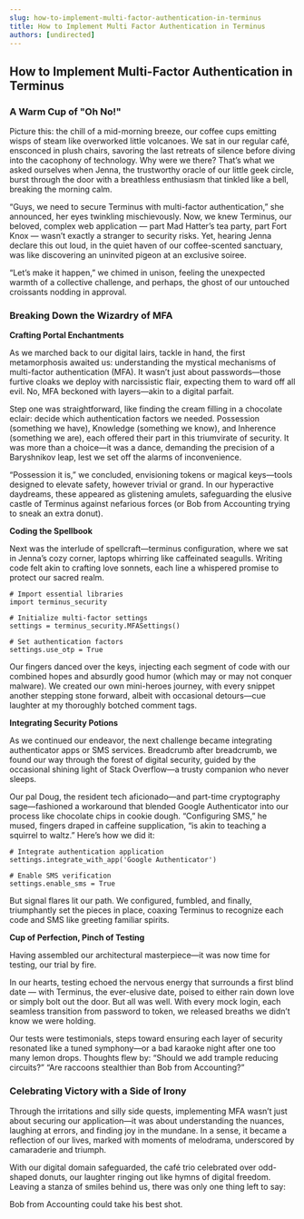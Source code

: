 ```yaml
---
slug: how-to-implement-multi-factor-authentication-in-terminus
title: How to Implement Multi Factor Authentication in Terminus
authors: [undirected]
---
```



## How to Implement Multi-Factor Authentication in Terminus

### A Warm Cup of "Oh No!"

Picture this: the chill of a mid-morning breeze, our coffee cups emitting wisps of steam like overworked little volcanoes. We sat in our regular café, ensconced in plush chairs, savoring the last retreats of silence before diving into the cacophony of technology. Why were we there? That’s what we asked ourselves when Jenna, the trustworthy oracle of our little geek circle, burst through the door with a breathless enthusiasm that tinkled like a bell, breaking the morning calm.

“Guys, we need to secure Terminus with multi-factor authentication,” she announced, her eyes twinkling mischievously. Now, we knew Terminus, our beloved, complex web application — part Mad Hatter’s tea party, part Fort Knox — wasn’t exactly a stranger to security risks. Yet, hearing Jenna declare this out loud, in the quiet haven of our coffee-scented sanctuary, was like discovering an uninvited pigeon at an exclusive soiree.

“Let’s make it happen,” we chimed in unison, feeling the unexpected warmth of a collective challenge, and perhaps, the ghost of our untouched croissants nodding in approval.

### Breaking Down the Wizardry of MFA

**Crafting Portal Enchantments**

As we marched back to our digital lairs, tackle in hand, the first metamorphosis awaited us: understanding the mystical mechanisms of multi-factor authentication (MFA). It wasn’t just about passwords—those furtive cloaks we deploy with narcissistic flair, expecting them to ward off all evil. No, MFA beckoned with layers—akin to a digital parfait.

Step one was straightforward, like finding the cream filling in a chocolate eclair: decide which authentication factors we needed. Possession (something we have), Knowledge (something we know), and Inherence (something we are), each offered their part in this triumvirate of security. It was more than a choice—it was a dance, demanding the precision of a Baryshnikov leap, lest we set off the alarms of inconvenience.

“Possession it is,” we concluded, envisioning tokens or magical keys—tools designed to elevate safety, however trivial or grand. In our hyperactive daydreams, these appeared as glistening amulets, safeguarding the elusive castle of Terminus against nefarious forces (or Bob from Accounting trying to sneak an extra donut).

**Coding the Spellbook**

Next was the interlude of spellcraft—terminus configuration, where we sat in Jenna’s cozy corner, laptops whirring like caffeinated seagulls. Writing code felt akin to crafting love sonnets, each line a whispered promise to protect our sacred realm.

```
# Import essential libraries
import terminus_security

# Initialize multi-factor settings
settings = terminus_security.MFASettings()

# Set authentication factors
settings.use_otp = True
```

Our fingers danced over the keys, injecting each segment of code with our combined hopes and absurdly good humor (which may or may not conquer malware). We created our own mini-heroes journey, with every snippet another stepping stone forward, albeit with occasional detours—cue laughter at my thoroughly botched comment tags.

**Integrating Security Potions**

As we continued our endeavor, the next challenge became integrating authenticator apps or SMS services. Breadcrumb after breadcrumb, we found our way through the forest of digital security, guided by the occasional shining light of Stack Overflow—a trusty companion who never sleeps.

Our pal Doug, the resident tech aficionado—and part-time cryptography sage—fashioned a workaround that blended Google Authenticator into our process like chocolate chips in cookie dough. “Configuring SMS,” he mused, fingers draped in caffeine supplication, “is akin to teaching a squirrel to waltz.” Here’s how we did it:

```
# Integrate authentication application
settings.integrate_with_app('Google Authenticator')

# Enable SMS verification
settings.enable_sms = True
```

But signal flares lit our path. We configured, fumbled, and finally, triumphantly set the pieces in place, coaxing Terminus to recognize each code and SMS like greeting familiar spirits.

**Cup of Perfection, Pinch of Testing**

Having assembled our architectural masterpiece—it was now time for testing, our trial by fire.

In our hearts, testing echoed the nervous energy that surrounds a first blind date — with Terminus, the ever-elusive date, poised to either rain down love or simply bolt out the door. But all was well. With every mock login, each seamless transition from password to token, we released breaths we didn’t know we were holding.

Our tests were testimonials, steps toward ensuring each layer of security resonated like a tuned symphony—or a bad karaoke night after one too many lemon drops. Thoughts flew by: “Should we add trample reducing circuits?” “Are raccoons stealthier than Bob from Accounting?”

### Celebrating Victory with a Side of Irony

Through the irritations and silly side quests, implementing MFA wasn’t just about securing our application—it was about understanding the nuances, laughing at errors, and finding joy in the mundane. In a sense, it became a reflection of our lives, marked with moments of melodrama, underscored by camaraderie and triumph.

With our digital domain safeguarded, the café trio celebrated over odd-shaped donuts, our laughter ringing out like hymns of digital freedom. Leaving a stanza of smiles behind us, there was only one thing left to say:

Bob from Accounting could take his best shot.